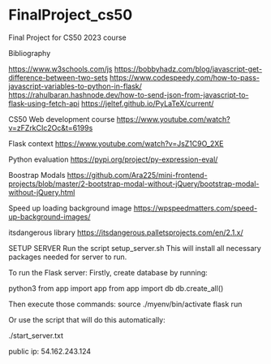 # FinalProject_cs50
Final Project for CS50 2023 course

Bibliography

https://www.w3schools.com/js
https://bobbyhadz.com/blog/javascript-get-difference-between-two-sets
https://www.codespeedy.com/how-to-pass-javascript-variables-to-python-in-flask/
https://rahulbaran.hashnode.dev/how-to-send-json-from-javascript-to-flask-using-fetch-api
https://jeltef.github.io/PyLaTeX/current/

CS50 Web development course
https://www.youtube.com/watch?v=zFZrkCIc2Oc&t=6199s

Flask context
https://www.youtube.com/watch?v=JsZ1C9O_2XE

Python evaluation
https://pypi.org/project/py-expression-eval/

Boostrap Modals
https://github.com/Ara225/mini-frontend-projects/blob/master/2-bootstrap-modal-without-jQuery/bootstrap-modal-without-jQuery.html

Speed up loading background image
https://wpspeedmatters.com/speed-up-background-images/

itsdangerous library
https://itsdangerous.palletsprojects.com/en/2.1.x/

SETUP SERVER
Run the script setup_server.sh
This will install all necessary packages needed for server to run.

To run the Flask server:
Firstly, create database by running:

python3
from app import app
from app import db
db.create_all()

Then execute those commands:
source ./myenv/bin/activate
flask run

Or use the script that will do this automatically:

./start_server.txt

public ip: 54.162.243.124